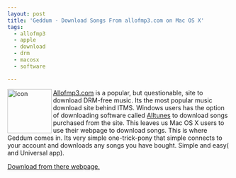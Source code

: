 ```yaml
---
layout: post
title: 'Geddum - Download Songs From allofmp3.com on Mac OS X'
tags:
  - allofmp3
  - apple
  - download
  - drm
  - macosx
  - software

---
```


<img src="http://www.geddum.com/img/geddum-icon.png" alt="icon" align="left" border="0" height="100" />
<a href="http://www.allofmp3.com">Allofmp3.com</a> is a popular, but questionable, site to download DRM-free music. Its the most popular music download site behind ITMS. Windows users has the option of downloading software <span></span>called <a href="http://www.alltunes.com/en-index.shtml">Alltunes</a> to download songs purchased from the site. This leaves us Mac OS X users to use their webpage to download songs. This is where Geddum comes in. Its very simple one-trick-pony that simple connects to your account and downloads any songs you have bought. Simple and easy( and Universal app).

<a href="http://www.geddum.com/">Download from there webpage.</a>

<!-- technorati tags begin -->
<!-- technorati tags end -->
